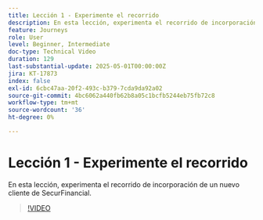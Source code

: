 ```yaml
---
title: Lección 1 - Experimente el recorrido
description: En esta lección, experimenta el recorrido de incorporación de un nuevo cliente de SecurFinancial.
feature: Journeys
role: User
level: Beginner, Intermediate
doc-type: Technical Video
duration: 129
last-substantial-update: 2025-05-01T00:00:00Z
jira: KT-17873
index: false
exl-id: 6cbc47aa-20f2-493c-b379-7cda9da92a02
source-git-commit: 4bc6062a440fb62b8a05c1bcfb5244eb75fb72c8
workflow-type: tm+mt
source-wordcount: '36'
ht-degree: 0%

---
```


# Lección 1 - Experimente el recorrido

En esta lección, experimenta el recorrido de incorporación de un nuevo cliente de SecurFinancial.

>[!VIDEO](https://video.tv.adobe.com/v/3457827/?learn=on&enablevpops)
